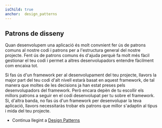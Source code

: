 ```yaml
---
isChild: true
anchor:  design_patterns
---
```


## Patrons de disseny

Quan desenvolupem una aplicació és molt convnient fer ús de patrons comuns al nostre codi i patrons per a l'estructura general del nostre projecte. Fent ús de patrons comuns és d'ajuda perquè fa molt més fàcil gestionar el teu codi i permet a altres desenvolupadors entendre fàcilment com encaixa tot.

Si fas ús d'un framework per al desenvolupament del teu projecte, llavors la major part del teu codi d'alt nivell estarà basat en aquest framework, de tal manera que moltes de les decisions ja han estat preses pels desenvolupadors del framework. Però encara depèn de tu escollir els millors patrons a seguir en el codi desenvolupat per tu sobre el framework. Si, d'altra banda, no fas ús d'un framework per desenvolupar la teva aplicació, llavors necessitaràs trobar els patrons que millor s'adaptin al tipus i mida del teu projecte.

* Continua llegint a [Design Patterns](/pages/Design-Patterns.md)
